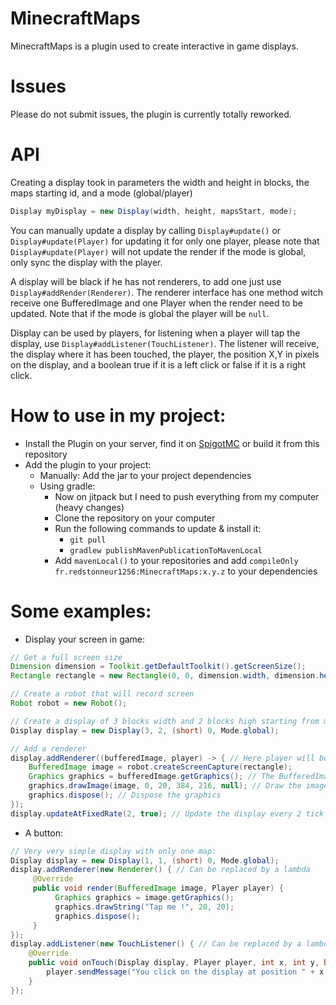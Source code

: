 # MinecraftMaps
MinecraftMaps is a plugin used to create interactive in game displays.

# Issues
Please do not submit issues, the plugin is currently totally reworked.


# API
Creating a display took in parameters the width and height in blocks, the maps starting id, and a mode (global/player)
````java
Display myDisplay = new Display(width, height, mapsStart, mode);
````
You can manually update a display by calling `Display#update()` or `Display#update(Player)` for updating it for only one player, please note that `Display#update(Player)` will not update the render if the mode is global, only sync the display with the player.

A display will be black if he has not renderers, to add one just use `Display#addRender(Renderer)`. The renderer interface has one method witch receive one BufferedImage and one Player when the render need to be updated. Note that if the mode is global the player will be `null`.

Display can be used by players, for listening when a player will tap the display, use `Display#addListener(TouchListener)`. The listener will receive, the display where it has been touched, the player, the position X,Y in pixels on the display, and a boolean true if it is a left click or false if it is a right click.

# How to use in my project:
- Install the Plugin on your server, find it on [SpigotMC](https://www.spigotmc.org/resources/minecraftmaps.84639/) or build it from this repository
- Add the plugin to your project:
  - Manually: Add the jar to your project dependencies
  - Using gradle:
    - Now on jitpack but I need to push everything from my computer (heavy changes)
    - Clone the repository on your computer
    - Run the following commands to update & install it:
      - `git pull`
      - `gradlew publishMavenPublicationToMavenLocal`
    - Add `mavenLocal()` to your repositories and add `compileOnly fr.redstonneur1256:MinecraftMaps:x.y.z` to your dependencies
  

# Some examples:

* Display your screen in game:
````java
// Get a full screen size
Dimension dimension = Toolkit.getDefaultToolkit().getScreenSize();
Rectangle rectangle = new Rectangle(0, 0, dimension.width, dimension.height);

// Create a robot that will record screen
Robot robot = new Robot(); 

// Create a display of 3 blocks width and 2 blocks high starting from map 0 to (3x2) 6
Display display = new Display(3, 2, (short) 0, Mode.global);

// Add a renderer
display.addRenderer((bufferedImage, player) -> { // Here player will be null because the Display mode is Global
    BufferedImage image = robot.createScreenCapture(rectangle);
    Graphics graphics = bufferedImage.getGraphics(); // The BufferedImage graphics is screenWidth*128, screenHeight*128 px
    graphics.drawImage(image, 0, 20, 384, 216, null); // Draw the image on the screen with 16:9 ratio
    graphics.dispose(); // Dispose the graphics
});
display.updateAtFixedRate(2, true); // Update the display every 2 tick (10 FPS) with true so it will be asynchronous and will not lag the server
````
* A button:
```java
// Very very simple display with only one map:
Display display = new Display(1, 1, (short) 0, Mode.global);
display.addRenderer(new Renderer() { // Can be replaced by a lambda
     @Override
     public void render(BufferedImage image, Player player) {
          Graphics graphics = image.getGraphics();
          graphics.drawString("Tap me !", 20, 20);
          graphics.dispose();
     }
});
display.addListener(new TouchListener() { // Can be replaced by a lambda
    @Override
    public void onTouch(Display display, Player player, int x, int y, boolean left) {
        player.sendMessage("You click on the display at position " + x + " " + y + "!");
    }
});
```
